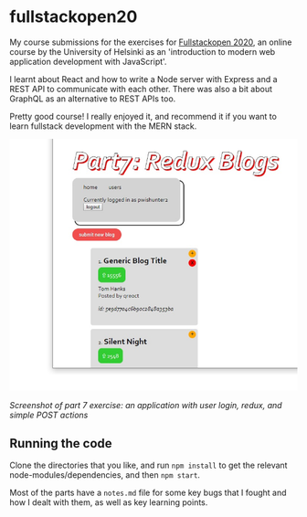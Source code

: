 # fullstackopen20

My course submissions for the exercises for [Fullstackopen 2020](https://fullstackopen.com/en/about), an online course by the University of Helsinki as an 'introduction to modern web application development with JavaScript'.

I learnt about React and how to write a Node server with Express and a REST API to communicate with each other. There was also a bit about GraphQL as an alternative to REST APIs too.

Pretty good course! I really enjoyed it, and recommend it if you want to learn fullstack development with the MERN stack.

![Screenshot of part 7 exercise: redux-blog](./image.jpg)

*Screenshot of part 7 exercise: an application with user login, redux, and simple POST actions*

## Running the code

Clone the directories that you like, and run `npm install` to get the relevant node-modules/dependencies, and then `npm start`.

Most of the parts have a `notes.md` file for some key bugs that I fought and how I dealt with them, as well as key learning points.
